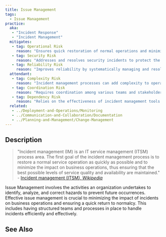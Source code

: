 ```yaml
---
title: Issue Management
tags: 
  - Issue Management
practice:
  aka: 
   - "Incident Response"
   - "Incident Management"
  mitigates:
   - tag: Operational Risk
     reason: "Ensures quick restoration of normal operations and minimizes business impact."
   - tag: Security Risk
     reason: "Addresses and resolves security incidents to protect the organization."
   - tag: Reliability Risk
     reason: "Improves reliability by systematically managing and resolving incidents."
  attendant:
   - tag: Complexity Risk
     reason: "Incident management processes can add complexity to operations."
   - tag: Coordination Risk
     reason: "Requires coordination among various teams and stakeholders."
   - tag: Dependency Risk
     reason: "Relies on the effectiveness of incident management tools and procedures."
  related:
   - ../Deployment-and-Operations/Monitoring
   - ../Communication-and-Collaboration/Documentation
   - ../Planning-and-Management/Change-Management
---
```


<PracticeIntro details={frontMatter.practice} /> 

## Description

> "Incident management (IM) is an IT service management (ITSM) process area. The first goal of the incident management process is to restore a normal service operation as quickly as possible and to minimize the impact on business operations, thus ensuring that the best possible levels of service quality and availability are maintained." - [Incident management (ITSM), _Wikipedia_](https://en.wikipedia.org/wiki/Incident_management_(ITSM))

Issue Management involves the activities an organization undertakes to identify, analyze, and correct hazards to prevent future occurrences. Effective issue management is crucial to minimizing the impact of incidents on business operations and ensuring a quick return to normalcy. This includes having structured teams and processes in place to handle incidents efficiently and effectively.

## See Also

<TagList tag="Issue Management" />
